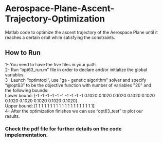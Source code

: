 # Aerospace-Plane-Ascent-Trajectory-Optimization
Matlab code to optimize the ascent trajectory of the Aerospace Plane until it reaches a certain orbit while satisfying the constraints.

## How to Run 
1- You need to have the five files in your path.<br/>
2- Run “opt63_run.m” file in order to declare and/or initialize the global variables.<br/>
3- Launch “optimtool”, use "ga - genetic algorithm" solver and specify “@opt63” to be the objective function with number of variables "20" and the following bounds:<br/>
Lower bound: [-1 -1 -1 -1 -1 -1 -1 -1 -1 -1 0.1020 0.1020 0.1020 0.1020 0.1020 0.1020 0.1020 0.1020 0.1020 0.1020]<br/>
Upper bound: [1 1 1 1 1 1 1 1 1 1 1 1 1 1 1 1 1 1 1 1]<br/>
4- After the optimization finishes we can use “opt63_test” to plot our results.<br/>

### Check the pdf file for further details on the code impelementation.


